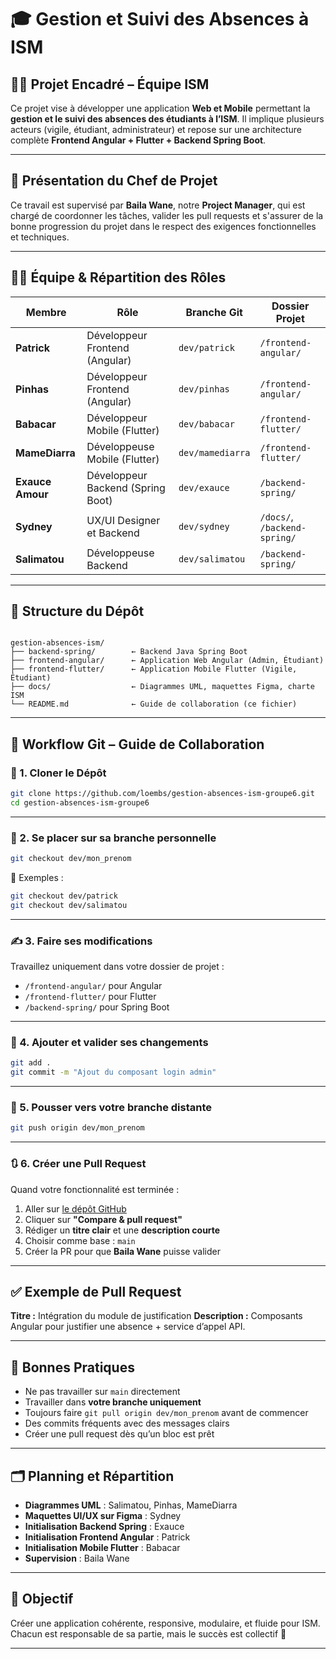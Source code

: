 
# 🎓 Gestion et Suivi des Absences à ISM

## 👨‍🏫 Projet Encadré – Équipe ISM

Ce projet vise à développer une application **Web et Mobile** permettant la **gestion et le suivi des absences des étudiants à l’ISM**. Il implique plusieurs acteurs (vigile, étudiant, administrateur) et repose sur une architecture complète **Frontend Angular + Flutter + Backend Spring Boot**.

---

## 👋 Présentation du Chef de Projet

Ce travail est supervisé par **Baila Wane**, notre **Project Manager**, qui est chargé de coordonner les tâches, valider les pull requests et s'assurer de la bonne progression du projet dans le respect des exigences fonctionnelles et techniques.

---

## 🧑‍💻 Équipe & Répartition des Rôles

| Membre          | Rôle                            | Branche Git         | Dossier Projet             |
|------------------|----------------------------------|-----------------------|-----------------------------|
| **Patrick**        | Développeur Frontend (Angular)   | `dev/patrick`        | `/frontend-angular/`       |
| **Pinhas**         | Développeur Frontend (Angular)   | `dev/pinhas`         | `/frontend-angular/`       |
| **Babacar**        | Développeur Mobile (Flutter)     | `dev/babacar`        | `/frontend-flutter/`       |
| **MameDiarra**     | Développeuse Mobile (Flutter)    | `dev/mamediarra`     | `/frontend-flutter/`       |
| **Exauce Amour**   | Développeur Backend (Spring Boot)| `dev/exauce`         | `/backend-spring/`         |
| **Sydney**         | UX/UI Designer et Backend        | `dev/sydney`         | `/docs/`, `/backend-spring/` |
| **Salimatou**      | Développeuse Backend             | `dev/salimatou`      | `/backend-spring/`         |

---

## 📁 Structure du Dépôt

```

gestion-absences-ism/
├── backend-spring/        ← Backend Java Spring Boot
├── frontend-angular/      ← Application Web Angular (Admin, Étudiant)
├── frontend-flutter/      ← Application Mobile Flutter (Vigile, Étudiant)
├── docs/                  ← Diagrammes UML, maquettes Figma, charte ISM
└── README.md              ← Guide de collaboration (ce fichier)

````

---

## 🔄 Workflow Git – Guide de Collaboration

### 🔁 1. Cloner le Dépôt

```bash
git clone https://github.com/loembs/gestion-absences-ism-groupe6.git
cd gestion-absences-ism-groupe6
````

---

### 🌿 2. Se placer sur sa branche personnelle

```bash
git checkout dev/mon_prenom
```

📌 Exemples :

```bash
git checkout dev/patrick
git checkout dev/salimatou
```

---

### ✍️ 3. Faire ses modifications

Travaillez uniquement dans votre dossier de projet :

* `/frontend-angular/` pour Angular
* `/frontend-flutter/` pour Flutter
* `/backend-spring/` pour Spring Boot

---

### 💾 4. Ajouter et valider ses changements

```bash
git add .
git commit -m "Ajout du composant login admin"
```

---

### 🚀 5. Pousser vers votre branche distante

```bash
git push origin dev/mon_prenom
```

---

### 🔃 6. Créer une Pull Request

Quand votre fonctionnalité est terminée :

1. Aller sur [le dépôt GitHub](https://github.com/ton-user/gestion-absences-ism)
2. Cliquer sur **"Compare & pull request"**
3. Rédiger un **titre clair** et une **description courte**
4. Choisir comme base : `main`
5. Créer la PR pour que **Baila Wane** puisse valider

---

## ✅ Exemple de Pull Request

**Titre :** Intégration du module de justification
**Description :** Composants Angular pour justifier une absence + service d’appel API.

---

## 📌 Bonnes Pratiques

* Ne pas travailler sur `main` directement
* Travailler dans **votre branche uniquement**
* Toujours faire `git pull origin dev/mon_prenom` avant de commencer
* Des commits fréquents avec des messages clairs
* Créer une pull request dès qu’un bloc est prêt

---

## 🗂 Planning et Répartition

* **Diagrammes UML** : Salimatou, Pinhas, MameDiarra
* **Maquettes UI/UX sur Figma** : Sydney
* **Initialisation Backend Spring** : Exauce
* **Initialisation Frontend Angular** : Patrick
* **Initialisation Mobile Flutter** : Babacar
* **Supervision** : Baila Wane

---

## 🧠 Objectif

Créer une application cohérente, responsive, modulaire, et fluide pour ISM. Chacun est responsable de sa partie, mais le succès est collectif 💪

---

```

